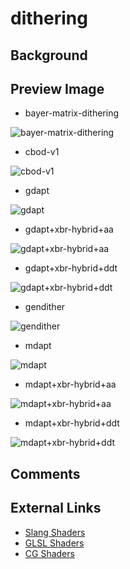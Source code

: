 # dithering

## Background

## Preview Image

* bayer-matrix-dithering

![bayer-matrix-dithering](images/dithering/bayer-matrix-dithering.png)

* cbod-v1

![cbod-v1](images/dithering/cbod-v1.png)

* gdapt

![gdapt](images/dithering/gdapt.png)

* gdapt+xbr-hybrid+aa

![gdapt+xbr-hybrid+aa](images/dithering/gdapt+xbr-hybrid+aa.png)

* gdapt+xbr-hybrid+ddt

![gdapt+xbr-hybrid+ddt](images/dithering/gdapt+xbr-hybrid+ddt.png)

* gendither

![gendither](images/dithering/gendither.png)

* mdapt

![mdapt](images/dithering/mdapt.png)

* mdapt+xbr-hybrid+aa

![mdapt+xbr-hybrid+aa](images/dithering/mdapt+xbr-hybrid+aa.png)

* mdapt+xbr-hybrid+ddt

![mdapt+xbr-hybrid+ddt](images/dithering/mdapt+xbr-hybrid+ddt.png)


## Comments

## External Links

* [Slang Shaders](https://github.com/libretro/slang-shaders)
* [GLSL Shaders](https://github.com/libretro/glsl-shaders)  
* [CG Shaders](https://github.com/libretro/common-shaders)
